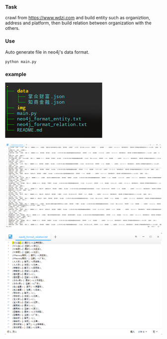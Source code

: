 ### Task

crawl from https://www.wdzj.com and build entity such as organiztion, address and platform, then build relation between organization with the others.

### Use
Auto generate file in neo4j's data format.
```python
python main.py
```
### example
![a](img/a.png)

![b](img/b.png)

![c](img/c.png)











